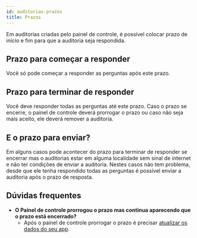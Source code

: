 ```yaml
---
id: auditorias-prazos
title: Prazos
---
```


Em auditorias criadas pelo painel de controle, é possível colocar prazo de início e fim para que a auditoria seja respondida.

## Prazo para começar a responder
Você só pode começar a responder as perguntas após este prazo.

## Prazo para terminar de responder
Você deve responder todas as perguntas até este prazo. Caso o prazo se encerre, o painel de controle deverá prorrogar o prazo ou caso não seja mais aceito, ele deverá remover a auditoria.

## E o prazo para enviar?
Em alguns casos pode acontecer do prazo para terminar de responder se encerrar mas o auditorias estar em alguma localidade sem sinal de internet e não ter condições de enviar a auditoria. Nestes casos não tem problema, desde que
ele tenha respondido todas as perguntas é possível enviar a auditoria após o prazo de resposta.

## Dúvidas frequentes

- **O Painel de controle prorrogou o prazo mas continua aparecendo que o prazo está encerrado?**
    - Após o painel de controle prorrogar o prazo é precisar [atualizar os dados do seu app](https://link-para-aonde-fala-de-atualizar).
